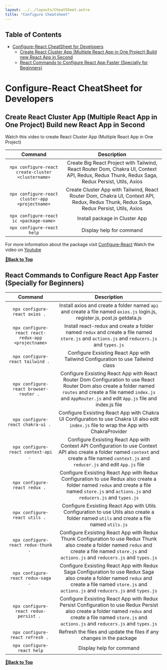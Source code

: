 ```yaml
---
layout: ../../layouts/CheatSheet.astro
title: "Configure Cheatsheet"
---
```


## Table of Contents

- [Configure-React CheatSheet for Developers](#configure-react-cheatsheet-for-developers)
  - [Create React Cluster App (Multiple React App in One Project) Build new React App in Second](#create-react-cluster-app-multiple-react-app-in-one-project-build-new-react-app-in-second)
  - [React Commands to Configure React App Faster (Specially for Beginners)](#react-commands-to-configure-react-app-faster-specially-for-beginners)

# Configure-React CheatSheet for Developers


## Create React Cluster App (Multiple React App in One Project) Build new React App in Second
Watch this video to create React Cluster App (Multiple React App in One Project) 

| Command | Description |
| :-------: | :-----------: |
|`npx configure-react create-cluster <clustername>`|Create Big React Project with Tailwind, React Router Dom, Chakra UI, Context API, Redux, Redux Thunk, Redux Saga, Redux Persist, Utils, Axios |
|`npx configure-react cluster-app <projectname>`|Create Cluster App with Tailwind, React Router Dom, Chakra UI, Context API, Redux, Redux Thunk, Redux Saga, Redux Persist, Utils, Axios |
|`npx configure-react ic <package-name>`|Install package in Cluster App |
|`npx configure-react help`|Display help for command |

For more information about the package visit [Configure-React](https://www.npmjs.com/package/configure-react)
Watch the video on [Youtube](https://www.youtube.com/watch?v=2MO1_mCXuds&t=3s)

**[🔼Back to Top](#table-of-contents)**


## React Commands to Configure React App Faster (Specially for Beginners)
| Command | Description |
| :-------: | :-----------: |
| `npx configure-react axios . ` | Install axios and create a folder named `api` and create a file named `axios.js` login.js, register.js, post.js getdata.js |
|`npx configure-react react-redux-app <projectname>`| Install react-redux and create a folder named `redux` and create a file named `store.js` and `actions.js` and `reducers.js` and `types.js` |
|`npx configure-react tailwind . `|Configure Exsisting React App with Tailwind Configuration to use Tailwind class |
|`npx configure-react browser-router . `|Configure Exsisting React App with React Router Dom Configuration to use React Router Dom also create a folder named `routes` and create a file named `index.js` and `AppRouter.js` and edit `App.js` file and index.js file |
|`npx configure-react chakra-ui . `|Configure Exsisting React App with Chakra UI Configuration to use Chakra UI also edit `index.js` file to wrap the App with ChakraProvider |
|`npx configure-react context-api . `|Configure Exsisting React App with Context API Configuration to use Context API also create a folder named `context` and create a file named `context.js` and `reducer.js` and edit `App.js` file |
|`npx configure-react redux . `|Configure Exsisting React App with Redux Configuration to use Redux also create a folder named `redux` and create a file named `store.js` and `actions.js` and `reducers.js` and `types.js` |
|`npx configure-react utils . `|Configure Exsisting React App with Utils Configuration to use Utils also create a folder named `utils` and create a file named `utils.js` |
|`npx configure-react redux-thunk . `|Configure Exsisting React App with Redux Thunk Configuration to use Redux Thunk also create a folder named `redux` and create a file named `store.js` and `actions.js` and `reducers.js` and `types.js` |
|`npx configure-react redux-saga . `|Configure Exsisting React App with Redux Saga Configuration to use Redux Saga also create a folder named `redux` and create a file named `store.js` and `actions.js` and `reducers.js` and `types.js` |
|`npx configure-react redux-persist . `|Configure Exsisting React App with Redux Persist Configuration to use Redux Persist also create a folder named `redux` and create a file named `store.js` and `actions.js` and `reducers.js` and `types.js` |
|`npx configure-react refresh . `|Refresh the files and update the files if any changes in the package |
|`npx configure-react help`|Display help for command |


**[🔼Back to Top](#table-of-contents)**

